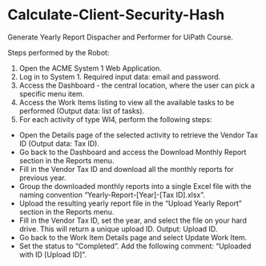 # Calculate-Client-Security-Hash

Generate Yearly Report Dispacher and Performer for UiPath Course.

Steps performed by the Robot:

<ol>
<li>
Open the ACME System 1 Web Application.
</li>
<li>
Log in to System 1. Required input data: email and password.<br>
</li>
<li>
Access the Dashboard - the central location, where the user can pick a specific menu item.<br>
</li>
<li>
Access the Work Items listing to view all the available tasks to be performed (Output data: list of tasks).<br>
</li>
<li>
For each activity of type WI4, perform the following steps:
</li>
</ol>
  <ul>
  <li>
  Open the Details page of the selected activity to retrieve the Vendor Tax ID (Output data: Tax ID).
  </li>
  <li>
  Go back to the Dashboard and access the Download Monthly Report section in the Reports menu.
  </li>
  <li>
  Fill in the Vendor Tax ID and download all the monthly reports for previous year.
  </li>
  <li>
  Group the downloaded monthly reports into a single Excel file with the naming convention
  “Yearly-Report-[Year]-[Tax ID].xlsx”.
  </li>
  <li>
  Upload the resulting yearly report file in the “Upload Yearly Report” section in the Reports menu.
  </li>
  <li>
  Fill in the Vendor Tax ID, set the year, and select the file on your hard drive. This will return a unique upload ID.
  Output: Upload ID.
  </li>
  <li>
  Go back to the Work Item Details page and select Update Work Item.
  </li>
  <li>
  Set the status to “Completed”. Add the following comment: “Uploaded with ID [Upload ID]”.
  </li><br>
  </ul>
 <ol>
